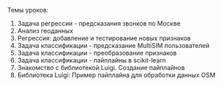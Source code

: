 Темы уроков:

1. Задача регрессии - предсказания звонков по Москве
2. Анализ геоданных
3. Регрессия: добавление и тестирование новых признаков
4. Задача классификации - предсказание MultiSIM пользователей
5. Задача классификации - преобразование признаков
6. Задача классификации - пайплайны в scikit-learn
7. Знакомство с библиотекой Luigi. Создание пайплайнов
8. Библиотека Luigi: Пример пайплайна для обработки данных OSM
